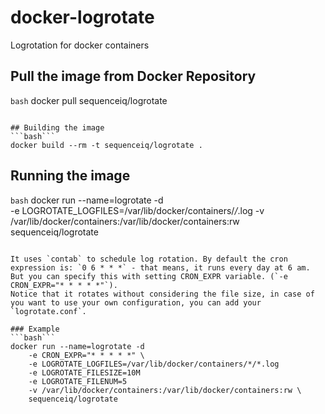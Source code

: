 # docker-logrotate
Logrotation for docker containers

## Pull the image from Docker Repository
```bash```
docker pull sequenceiq/logrotate
```

## Building the image
```bash```
docker build --rm -t sequenceiq/logrotate .
```

## Running the image
```bash```
docker run --name=logrotate -d \
    -e LOGROTATE_LOGFILES=/var/lib/docker/containers/*/*.log
    -v /var/lib/docker/containers:/var/lib/docker/containers:rw \
    sequenceiq/logrotate
```

It uses `contab` to schedule log rotation. By default the cron expression is: `0 6 * * *` - that means, it runs every day at 6 am. But you can specify this with setting CRON_EXPR variable. (`-e CRON_EXPR="* * * * *"`). 
Notice that it rotates without considering the file size, in case of you want to use your own configuration, you can add your `logrotate.conf`.

### Example
```bash```
docker run --name=logrotate -d
    -e CRON_EXPR="* * * * *" \
    -e LOGROTATE_LOGFILES=/var/lib/docker/containers/*/*.log
    -e LOGROTATE_FILESIZE=10M
    -e LOGROTATE_FILENUM=5
    -v /var/lib/docker/containers:/var/lib/docker/containers:rw \
    sequenceiq/logrotate
```
